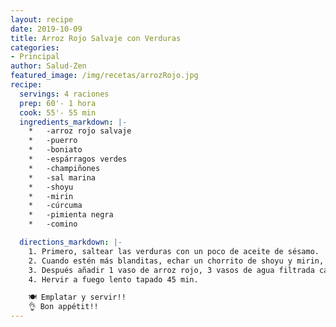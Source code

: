 ```yaml
---
layout: recipe
date: 2019-10-09
title: Arroz Rojo Salvaje con Verduras
categories:
- Principal
author: Salud-Zen
featured_image: /img/recetas/arrozRojo.jpg
recipe:
  servings: 4 raciones
  prep: 60'- 1 hora
  cook: 55'- 55 min
  ingredients_markdown: |-
    *	-arroz rojo salvaje
    *	-puerro
    *	-boniato
    *	-espárragos verdes
    *	-champiñones
    *	-sal marina
    *	-shoyu
    *	-mirin
    *	-cúrcuma
    *	-pimienta negra
    *	-comino

  directions_markdown: |-
    1. Primero, saltear las verduras con un poco de aceite de sésamo.  
    2. Cuando estén más blanditas, echar un chorrito de shoyu y mirin, y seguir salteando unos minutos.
    3. Después añadir 1 vaso de arroz rojo, 3 vasos de agua filtrada caliente, un poco de sal, cúrcuma, pimienta y comino.
    4. Hervir a fuego lento tapado 45 min.

    🍽 Emplatar y servir!!
    👌 Bon appétit!!     
---
```

